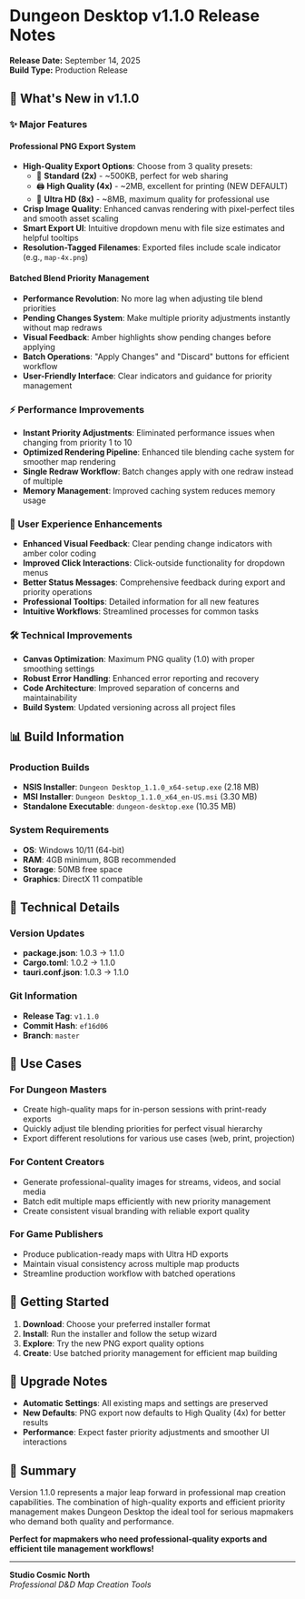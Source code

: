 # Dungeon Desktop v1.1.0 Release Notes

**Release Date:** September 14, 2025  
**Build Type:** Production Release  

## 🚀 What's New in v1.1.0

### ✨ Major Features

#### **Professional PNG Export System**
- **High-Quality Export Options**: Choose from 3 quality presets:
  - 📱 **Standard (2x)** - ~500KB, perfect for web sharing
  - 🖨️ **High Quality (4x)** - ~2MB, excellent for printing (NEW DEFAULT)
  - 💎 **Ultra HD (8x)** - ~8MB, maximum quality for professional use
- **Crisp Image Quality**: Enhanced canvas rendering with pixel-perfect tiles and smooth asset scaling
- **Smart Export UI**: Intuitive dropdown menu with file size estimates and helpful tooltips
- **Resolution-Tagged Filenames**: Exported files include scale indicator (e.g., `map-4x.png`)

#### **Batched Blend Priority Management**
- **Performance Revolution**: No more lag when adjusting tile blend priorities
- **Pending Changes System**: Make multiple priority adjustments instantly without map redraws
- **Visual Feedback**: Amber highlights show pending changes before applying
- **Batch Operations**: "Apply Changes" and "Discard" buttons for efficient workflow
- **User-Friendly Interface**: Clear indicators and guidance for priority management

### ⚡ Performance Improvements

- **Instant Priority Adjustments**: Eliminated performance issues when changing from priority 1 to 10
- **Optimized Rendering Pipeline**: Enhanced tile blending cache system for smoother map rendering
- **Single Redraw Workflow**: Batch changes apply with one redraw instead of multiple
- **Memory Management**: Improved caching system reduces memory usage

### 🎨 User Experience Enhancements

- **Enhanced Visual Feedback**: Clear pending change indicators with amber color coding
- **Improved Click Interactions**: Click-outside functionality for dropdown menus
- **Better Status Messages**: Comprehensive feedback during export and priority operations
- **Professional Tooltips**: Detailed information for all new features
- **Intuitive Workflows**: Streamlined processes for common tasks

### 🛠️ Technical Improvements

- **Canvas Optimization**: Maximum PNG quality (1.0) with proper smoothing settings
- **Robust Error Handling**: Enhanced error reporting and recovery
- **Code Architecture**: Improved separation of concerns and maintainability
- **Build System**: Updated versioning across all project files

## 📊 Build Information

### **Production Builds**
- **NSIS Installer**: `Dungeon Desktop_1.1.0_x64-setup.exe` (2.18 MB)
- **MSI Installer**: `Dungeon Desktop_1.1.0_x64_en-US.msi` (3.30 MB)
- **Standalone Executable**: `dungeon-desktop.exe` (10.35 MB)

### **System Requirements**
- **OS**: Windows 10/11 (64-bit)
- **RAM**: 4GB minimum, 8GB recommended
- **Storage**: 50MB free space
- **Graphics**: DirectX 11 compatible

## 🔧 Technical Details

### **Version Updates**
- **package.json**: 1.0.3 → 1.1.0
- **Cargo.toml**: 1.0.2 → 1.1.0  
- **tauri.conf.json**: 1.0.3 → 1.1.0

### **Git Information**
- **Release Tag**: `v1.1.0`
- **Commit Hash**: `ef16d06`
- **Branch**: `master`

## 🎯 Use Cases

### **For Dungeon Masters**
- Create high-quality maps for in-person sessions with print-ready exports
- Quickly adjust tile blending priorities for perfect visual hierarchy
- Export different resolutions for various use cases (web, print, projection)

### **For Content Creators**
- Generate professional-quality images for streams, videos, and social media
- Batch edit multiple maps efficiently with new priority management
- Create consistent visual branding with reliable export quality

### **For Game Publishers**
- Produce publication-ready maps with Ultra HD exports
- Maintain visual consistency across multiple map products
- Streamline production workflow with batched operations

## 🚀 Getting Started

1. **Download**: Choose your preferred installer format
2. **Install**: Run the installer and follow the setup wizard
3. **Explore**: Try the new PNG export quality options
4. **Create**: Use batched priority management for efficient map building

## 🔄 Upgrade Notes

- **Automatic Settings**: All existing maps and settings are preserved
- **New Defaults**: PNG export now defaults to High Quality (4x) for better results
- **Performance**: Expect faster priority adjustments and smoother UI interactions

## 🎉 Summary

Version 1.1.0 represents a major leap forward in professional map creation capabilities. The combination of high-quality exports and efficient priority management makes Dungeon Desktop the ideal tool for serious mapmakers who demand both quality and performance.

**Perfect for mapmakers who need professional-quality exports and efficient tile management workflows!**

---

**Studio Cosmic North**  
*Professional D&D Map Creation Tools*